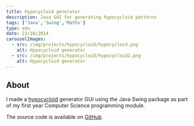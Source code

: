 ```yaml
---
title: Hypocycloid generator
description: Java GUI for generating hypocycloid patterns
tags: ['Java','Swing','Maths']
type: edu
date: 21/10/2014
carouselImages:
  - src: /img/projects/hypocycloid/hypocycloid.png
    alt: Hypocycloid generator
  - src: /img/projects/hypocycloid/hypocycloid2.png
    alt: Hypocycloid generator
---
```

## About

I made a [hypocycloid](https://en.wikipedia.org/wiki/Hypocycloid) generator GUI using the Java Swing package as part of my first year Computer Science programming module.

The source code is available on [GitHub](https://github.com/awocallaghan/Spirograph).
